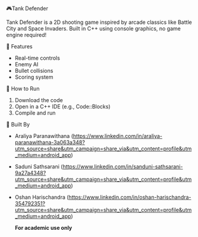🎮Tank Defender

Tank Defender is a 2D shooting game inspired by arcade classics like Battle City and Space Invaders. Built in C++ using console graphics, no game engine required!

🔧	Features
- Real-time controls
- Enemy AI
- Bullet collisions
- Scoring system

🚀	How to Run
1. Download the code
2. Open in a C++ IDE (e.g., Code::Blocks)
3. Compile and run

👥  Built By
- Araliya Paranawithana (https://www.linkedin.com/in/araliya-paranawithana-3a063a348?utm_source=share&utm_campaign=share_via&utm_content=profile&utm_medium=android_app)
- Saduni Sathsarani (https://www.linkedin.com/in/sanduni-sathsarani-9a27a4348?utm_source=share&utm_campaign=share_via&utm_content=profile&utm_medium=android_app)
- Oshan Harischandra (https://www.linkedin.com/in/oshan-harischandra-354792351?utm_source=share&utm_campaign=share_via&utm_content=profile&utm_medium=android_app)

  **For academic use only**
